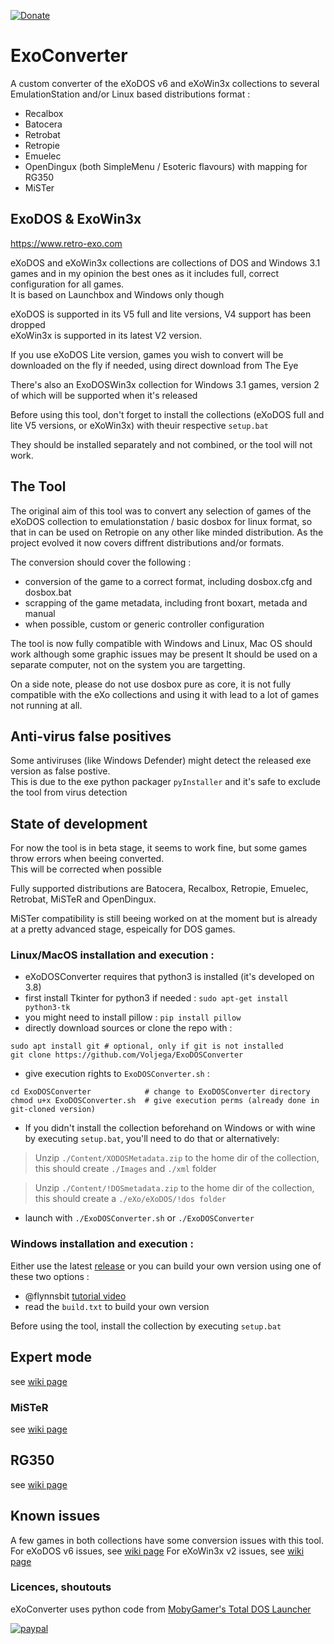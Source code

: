 [![Donate](https://img.shields.io/badge/Donate-PayPal-green.svg)](https://www.paypal.com/donate?hosted_button_id=LEAH843NKNG72)

# ExoConverter

A custom converter of the eXoDOS v6 and eXoWin3x collections to several EmulationStation and/or Linux based distributions format : 
 - Recalbox
 - Batocera
 - Retrobat
 - Retropie
 - Emuelec  
 - OpenDingux (both SimpleMenu / Esoteric flavours) with mapping for RG350
 - MiSTer

## ExoDOS & ExoWin3x

https://www.retro-exo.com

eXoDOS and eXoWin3x collections are collections of DOS and Windows 3.1 games and in my opinion the best ones as it includes full, correct configuration for all games.  
It is based on Launchbox and Windows only though

eXoDOS is supported in its V5 full and lite versions, V4 support has been dropped  
eXoWin3x is supported in its latest V2 version.

If you use eXoDOS Lite version, games you wish to convert will be downloaded on the fly if needed, using direct download from The Eye

There's also an ExoDOSWin3x collection for Windows 3.1 games, version 2 of which will be supported when it's released

Before using this tool, don't forget to install the collections (eXoDOS full and lite V5 versions, or eXoWin3x) with theuir respective `setup.bat`

They should be installed separately and not combined, or the tool will not work.

## The Tool

The original aim of this tool was to convert any selection of games of the eXoDOS collection to emulationstation / basic dosbox for linux format, so that in can be used on Retropie on any other like minded distribution.
As the project evolved it now covers diffrent distributions and/or formats. 

The conversion should cover the following :
 - conversion of the game to a correct format, including dosbox.cfg and dosbox.bat
 - scrapping of the game metadata, including front boxart, metada and manual
 - when possible, custom or generic controller configuration

The tool is now fully compatible with Windows and Linux, Mac OS should work although some graphic issues may be present
It should be used on a separate computer, not on the system you are targetting.

On a side note, please do not use dosbox pure as core, it is not fully compatible with the eXo collections and using it with lead to a lot of games not running at all.

## Anti-virus false positives

Some antiviruses (like Windows Defender) might detect the released exe version as false postive.  
This is due to the exe python packager `pyInstaller` and it's safe to exclude the tool from virus detection 

## State of development

For now the tool is in beta stage, it seems to work fine, but some games throw errors when beeing converted.  
This will be corrected when possible

Fully supported distributions are Batocera, Recalbox, Retropie, Emuelec, Retrobat, MiSTeR and OpenDingux.

MiSTer compatibility is still beeing worked on at the moment but is already at a pretty advanced stage, espeically for DOS games.

### Linux/MacOS installation and execution :
- eXoDOSConverter requires that python3 is installed (it's developed on 3.8)
- first install Tkinter for python3 if needed : `sudo apt-get install python3-tk`
- you might need to install pillow : `pip install pillow`
- directly download sources or clone the repo with :
 ```
 sudo apt install git # optional, only if git is not installed
 git clone https://github.com/Voljega/ExoDOSConverter
 ```
- give execution rights to `ExoDOSConverter.sh` :
```
cd ExoDOSConverter            # change to ExoDOSConverter directory
chmod u+x ExoDOSConverter.sh  # give execution perms (already done in git-cloned version)
```
- If you didn't install the collection beforehand on Windows or with wine by executing `setup.bat`, you'll need to do that or  alternatively:
>Unzip `./Content/XODOSMetadata.zip` to the home dir of the collection, this should create `./Images` and `./xml` folder

>Unzip `./Content/!DOSmetadata.zip` to the home dir of the collection, this should create a `./eXo/eXoDOS/!dos folder`

- launch with `./ExoDOSConverter.sh` or `./ExoDOSConverter`

### Windows installation and execution :

Either use the latest [release](https://github.com/Voljega/ExoDOSConverter/releases) or you can build your own version using one of these two options :
- @flynnsbit [tutorial video](https://www.youtube.com/watch?v=wW2yhrw9Jp0&lc=UgzkMKahMRjhABX4FhN4AaABAg)
- read the `build.txt` to build your own version

Before using the tool, install the collection by executing `setup.bat`

## Expert mode

see [wiki page](https://github.com/Voljega/ExoDOSConverter/wiki/Expert-mode)

### MiSTeR

see [wiki page](https://github.com/Voljega/ExoDOSConverter/wiki/MiSTeR-AO486-support)

## RG350

see [wiki page](https://github.com/Voljega/ExoDOSConverter/wiki/RG350-support)

## Known issues

A few games in both collections have some conversion issues with this tool.  
For eXoDOS v6 issues, see [wiki page](https://github.com/Voljega/ExoDOSConverter/wiki/Known-issues:-eXoDOS-v5)
For eXoWin3x v2 issues, see [wiki page](https://github.com/Voljega/ExoDOSConverter/wiki/Known-issues:-eXoWin3x-v2)
  
  
### Licences, shoutouts

eXoConverter uses python code from [MobyGamer's Total DOS Launcher](https://github.com/MobyGamer/total-dos-launcher)

[![paypal](https://www.paypalobjects.com/en_US/i/btn/btn_donateCC_LG.gif)](https://www.paypal.com/donate?hosted_button_id=LEAH843NKNG72)

